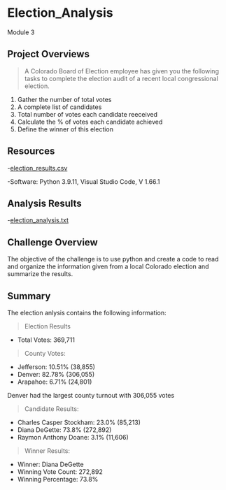 # Election_Analysis
Module 3

## Project Overviews
> A Colorado Board of Election employee has given you the following tasks to complete the election audit of a recent local congressional election. 

1. Gather the number of total votes
2. A complete list of candidates 
3. Total number of votes each candidate reeceived
4. Calculate the % of votes each candidate achieved
5. Define the winner of this election

## Resources
-[election_results.csv](https://github.com/dpiedra86/Election_Analysis/blob/main/Resources/election_results.csv)

-Software: Python 3.9.11, Visual Studio Code, V 1.66.1

## Analysis Results
-[election_analysis.txt](https://github.com/dpiedra86/Election_Analysis/blob/main/analysis/election_analysis.txt)

## Challenge Overview

The objective of the challenge is to use python and create a code to read and organize the information given from a local Colorado election and summarize the results. 
 

## Summary
The election anlysis contains the following information:

>Election Results
- Total Votes: 369,711

> County Votes:

- Jefferson: 10.51% (38,855)
- Denver: 82.78% (306,055)
- Arapahoe: 6.71% (24,801)

 Denver had the largest county turnout with 306,055 votes

> Candidate Results:

- Charles Casper Stockham: 23.0% (85,213)
- Diana DeGette: 73.8% (272,892)
- Raymon Anthony Doane: 3.1% (11,606)

> Winner Results:
- Winner: Diana DeGette
- Winning Vote Count: 272,892
- Winning Percentage: 73.8%



